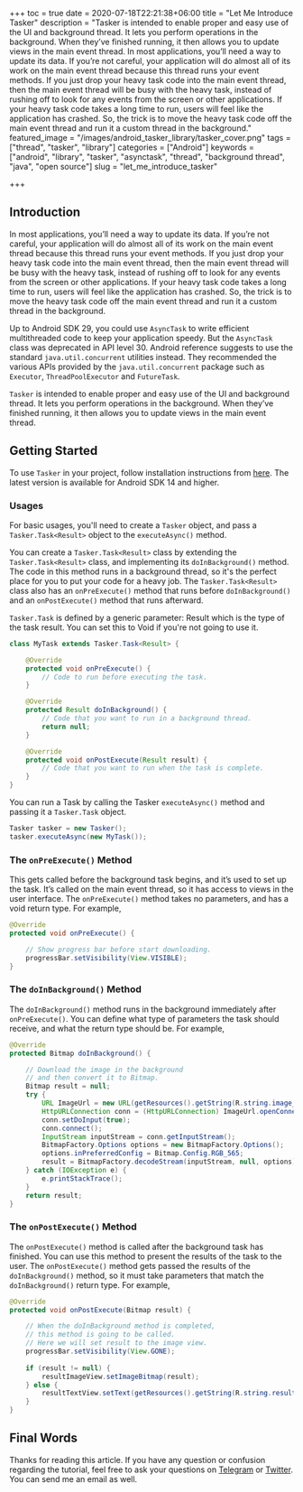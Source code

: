 +++
toc = true
date = 2020-07-18T22:21:38+06:00
title = "Let Me Introduce Tasker"
description = "Tasker is intended to enable proper and easy use of the UI and background thread. It lets you perform operations in the background. When they’ve finished running, it then allows you to update views in the main event thread. In most applications, you’ll need a way to update its data. If you’re not careful, your application will do almost all of its work on the main event thread because this thread runs your event methods. If you just drop your heavy task code into the main event thread, then the main event thread will be busy with the heavy task, instead of rushing off to look for any events from the screen or other applications. If your heavy task code takes a long time to run, users will feel like the application has crashed. So, the trick is to move the heavy task code off the main event thread and run it a custom thread in the background."
featured_image = "/images/android_tasker_library/tasker_cover.png"
tags =  ["thread", "tasker", "library"]
categories = ["Android"]
keywords = ["android", "library", "tasker", "asynctask", "thread", "background thread", "java", "open source"]
slug = "let_me_introduce_tasker"

+++

## Introduction

In most applications, you’ll need a way to update its data. If you’re not careful, your application will do almost all of its work on the main event thread because this thread runs your event methods. If you just drop your heavy task code into the main event thread, then the main event thread will be busy with the heavy task, instead of rushing off to look for any events from the screen or other applications. If your heavy task code takes a long time to run, users will feel like the application has crashed. So, the trick is to move the heavy task code off the main event thread and run it a custom thread in the background.

Up to Android SDK 29, you could use `AsyncTask` to write efficient multithreaded code to keep your application speedy. But the `AsyncTask` class was deprecated in API level 30. Android reference suggests to use the standard `java.util.concurrent` utilities instead. They recommended the various APIs provided by the `java.util.concurrent` package such as `Executor`, `ThreadPoolExecutor` and `FutureTask`.

`Tasker` is intended to enable proper and easy use of the UI and background thread. It lets you perform operations in the background. When they’ve finished running, it then allows you to update views in the main event thread.

## Getting Started

To use `Tasker` in your project, follow installation instructions from [here](https://github.com/AlShakib/Tasker). The latest version is available for Android SDK 14 and higher.

### Usages
For basic usages, you'll need to create a `Tasker`  object, and pass a `Tasker.Task<Result>` object to the `executeAsync()` method.

You can create a `Tasker.Task<Result>` class by extending the `Tasker.Task<Result>` class, and implementing its `doInBackground()` method. The code in this method runs in a background thread, so it's the perfect place for you to put your code for a heavy job. The `Tasker.Task<Result>` class also has an `onPreExecute()` method that runs before `doInBackground()` and an `onPostExecute()` method that runs afterward.

`Tasker.Task` is defined by a generic parameter: Result which is the type of the task result. You can set this to Void if you're not going to use it.

```java
class MyTask extends Tasker.Task<Result> {

    @Override
    protected void onPreExecute() {
        // Code to run before executing the task.
    }

    @Override
    protected Result doInBackground() {
        // Code that you want to run in a background thread.
        return null;
    }

    @Override
    protected void onPostExecute(Result result) {
        // Code that you want to run when the task is complete.
    }
}
```

You can run a Task by calling the Tasker `executeAsync()` method and passing it a `Tasker.Task` object.

```java
Tasker tasker = new Tasker();
tasker.executeAsync(new MyTask());
```

### The `onPreExecute()` Method

This gets called before the background task begins, and it’s used to set up the task. It’s called on the main event thread, so it has access to views in the user interface. The `onPreExecute()` method takes no parameters, and has a void return type. For example,

```java
@Override
protected void onPreExecute() {

    // Show progress bar before start downloading.
    progressBar.setVisibility(View.VISIBLE);
}

```

### The `doInBackground()` Method

The `doInBackground()` method runs in the background immediately after `onPreExecute()`. You can define what type of parameters the task should receive, and what the return type should be. For example,

```java
@Override
protected Bitmap doInBackground() {

    // Download the image in the background
    // and then convert it to Bitmap.
    Bitmap result = null;
    try {
        URL ImageUrl = new URL(getResources().getString(R.string.image_url));
        HttpURLConnection conn = (HttpURLConnection) ImageUrl.openConnection();
        conn.setDoInput(true);
        conn.connect();
        InputStream inputStream = conn.getInputStream();
        BitmapFactory.Options options = new BitmapFactory.Options();
        options.inPreferredConfig = Bitmap.Config.RGB_565;
        result = BitmapFactory.decodeStream(inputStream, null, options);
    } catch (IOException e) {
        e.printStackTrace();
    }
    return result;
}
```

### The `onPostExecute()` Method

The `onPostExecute()` method is called after the background task has finished. You can use this method to present the results of the task to the user. The `onPostExecute()` method gets passed the results of the `doInBackground()` method, so it must take parameters that match the `doInBackground()` return type. For example,

```java
@Override
protected void onPostExecute(Bitmap result) {

    // When the doInBackground method is completed,
    // this method is going to be called.
    // Here we will set result to the image view.
    progressBar.setVisibility(View.GONE);
    
    if (result != null) {
        resultImageView.setImageBitmap(result);
    } else {
        resultTextView.setText(getResources().getString(R.string.result_error));
    }
}
```

## Final Words

Thanks for reading this article. If you have any question or confusion regarding the tutorial, feel free to ask your questions on [Telegram](https://t.me/AlShakib) or [Twitter](https://twitter.com/_alshakib). You can send me an email as well.
